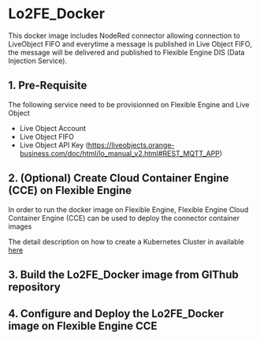 # Lo2FE_Docker

This docker image includes NodeRed connector allowing connection to LiveObject FIFO and everytime a message is published in Live Object FIFO, the message will be delivered and published to Flexible Engine DIS (Data Injection Service).

## 1. Pre-Requisite

The following service need to be provisionned on Flexible Engine and Live Object 
  - Live Object Account 
  - Live Object FIFO
  - Live Object API Key (https://liveobjects.orange-business.com/doc/html/lo_manual_v2.html#REST_MQTT_APP)
  
## 2. (Optional) Create Cloud Container Engine (CCE) on Flexible Engine

In order to run the docker image on Flexible Engine, Flexible Engine Cloud Container Engine (CCE) can be used to deploy the connector container images

The detail description on how to create a Kubernetes Cluster in available [here](https://docs.prod-cloud-ocb.orange-business.com/usermanual2/cce/cce_01_0028.html)


## 3. Build the Lo2FE_Docker image from GIThub repository

## 4. Configure and Deploy the Lo2FE_Docker image on Flexible Engine CCE
